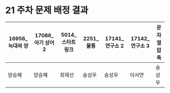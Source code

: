 # 21 주차 문제 배정 결과

| 16956_늑대와 양 | 17086_아기 상어 2 | 5014_스타트링크 | 2251_물통 | 17141_연구소 2 | 17142_연구소 3 | 문자열 압축 |
| --- | --- | --- | --- | --- | --- | --- |
| 양승혜 | 양승혜 | 최재선 | 송성우 | 송성우 | 이서연 | 송성우 |
